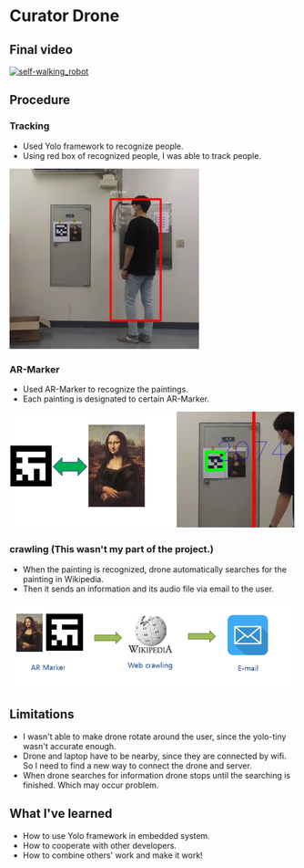 # Curator Drone

## Final video
[![self-walking_robot](http://img.youtube.com/vi/J8ql7rU-jMM/0.jpg)](https://www.youtube.com/watch?v=J8ql7rU-jMM)

## Procedure

### Tracking

* Used Yolo framework to recognize people.
* Using red box of recognized people, I was able to track people.

  
![ex_screenshot1](./img/1.png)

### AR-Marker

* Used AR-Marker to recognize the paintings.
* Each painting is designated to certain AR-Marker.

![ex_screenshot2](./img/2.png)


### crawling (This wasn't my part of the project.)

* When the painting is recognized, drone automatically searches for the painting in Wikipedia.
* Then it sends an information and its audio file via email to the user.

![ex_screenshot3](./img/3.png)


## Limitations
* I wasn't able to make drone rotate around the user, since the yolo-tiny wasn't accurate enough.
* Drone and laptop have to be nearby, since they are connected by wifi. So I need to find a new way to connect the drone and server.
* When drone searches for information drone stops until the searching is finished. Which may occur problem.


## What I've learned
* How to use Yolo framework in embedded system.
* How to cooperate with other developers.
* How to combine others' work and make it work!





